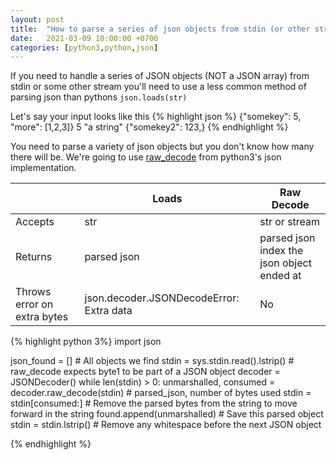 ```yaml
---
layout: post
title:  "How to parse a series of json objects from stdin (or other string) in python3"
date:   2021-03-09 10:00:00 +0700
categories: [python3,python,json]
---
```


If you need to handle a series of JSON objects (NOT a JSON array) from stdin or some other stream you'll need to use a less 
common method of parsing json than pythons `json.loads(str)`

Let's say your input looks like this
{% highlight json %}
{"somekey": 5,  "more": [1,2,3]}
5
"a string"
{"somekey2": 
  123,}
{% endhighlight %}

You need to parse a variety of json objects but you don't know how many there will be.
We're going to use [raw_decode](https://docs.python.org/3/library/json.html#json.JSONDecoder.raw_decode) from python3's json
implementation.

| |Loads|Raw Decode|
|----|----|----|
|Accepts|str|str or stream|
|Returns|parsed json|parsed json<br/>index the json object ended at
|Throws error on extra bytes|json.decoder.JSONDecodeError: Extra data|No|

{% highlight python 3%}
import json

json_found = [] # All objects we find
stdin = sys.stdin.read().lstrip() # raw_decode expects byte1 to be part of a JSON object
decoder = JSONDecoder() 
while len(stdin) > 0: 
    unmarshalled, consumed = decoder.raw_decode(stdin) # parsed_json, number of bytes used
    stdin = stdin[consumed:] # Remove the parsed bytes from the string to move forward in the string
    found.append(unmarshalled) # Save this parsed object
    stdin = stdin.lstrip() # Remove any whitespace before the next JSON object

{% endhighlight %}
